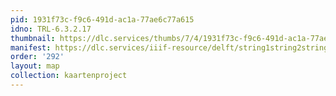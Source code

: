 ```yaml
---
pid: 1931f73c-f9c6-491d-ac1a-77ae6c77a615
idno: TRL-6.3.2.17
thumbnail: https://dlc.services/thumbs/7/4/1931f73c-f9c6-491d-ac1a-77ae6c77a615/full/400,339/0/default.jpg
manifest: https://dlc.services/iiif-resource/delft/string1string2string3/kaartenproject-2007/TRL-6.3.2.17
order: '292'
layout: map
collection: kaartenproject
---
```

